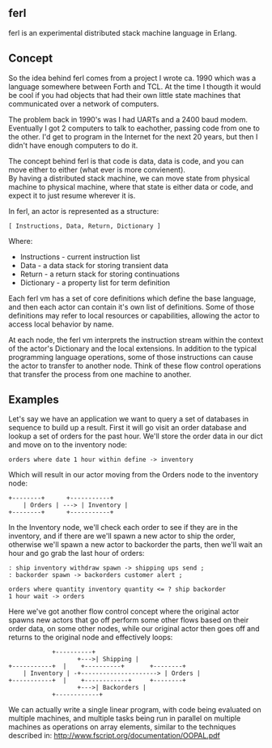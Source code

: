 ferl
----

ferl is an experimental distributed stack machine language in Erlang.


Concept
-------

So the idea behind ferl comes from a project I wrote ca. 1990 
which was a language somewhere between Forth and TCL.  At the 
time I thougth it would be cool if you had objects that had 
their own little state machines that communicated over a network
of computers.  

The problem back in 1990's was I had UARTs and a 2400 baud modem.
Eventually I got 2 computers to talk to eachother, passing code
from one to the other.  I'd get to program in the Internet for 
the next 20 years, but then I didn't have enough computers to do it.

The concept behind ferl is that code is data, data is code, and
you can move either to either (what ever is more convienent).  
By having a distributed stack machine, we can move state from
physical machine to physical machine, where that state is either
data or code, and expect it to just resume wherever it is.

In ferl, an actor is represented as a structure:

	[ Instructions, Data, Return, Dictionary ]

Where:

* Instructions - current instruction list
* Data - a data stack for storing transient data
* Return - a return stack for storing continuations
* Dictionary - a property list for term definition

Each ferl vm has a set of core definitions which define the base
language, and then each actor can contain it's own list of definitions.
Some of those definitions may refer to local resources or capabilities,
allowing the actor to access local behavior by name.

At each node, the ferl vm interprets the instruction stream within the
context of the actor's Dictionary and the local extensions.  In addition
to the typical programming language operations, some of those instructions 
can cause the actor to transfer to another node.  Think of these flow
control operations that transfer the process from one machine to another.


Examples
--------

Let's say we have an application we want to query a set of 
databases in sequence to build up a result.  First it will go
visit an order database and lookup a set of orders for the past
hour.  We'll store the order data in our dict and move on to the 
inventory node:

	orders where date 1 hour within define -> inventory

Which will result in our actor moving from the Orders node to the
inventory node:

	+--------+      +-----------+
        | Orders | ---> | Inventory |
	+--------+      +-----------+

In the Inventory node, we'll check each order to see if they 
are in the inventory, and if there are we'll spawn a new 
actor to ship the order, otherwise we'll spawn a new actor
to backorder the parts, then we'll wait an hour and go grab
the last hour of orders:

	: ship inventory withdraw spawn -> shipping ups send ;
	: backorder spawn -> backorders customer alert ;

	orders where quantity inventory quantity <= ? ship backorder
	1 hour wait -> orders

Here we've got another flow control concept where the original actor
spawns new actors that go off perform some other flows based on their
order data, on some other nodes, while our original actor then goes
off and returns to the original node and effectively loops:

			    +----------+
                       +--->| Shipping |
	+-----------+  |    +----------+       +--------+
        | Inventory | -+---------------------> | Orders |
	+-----------+  |    +------------+     +--------+
                       +--->| Backorders |
 			    +------------+

We can actually write a single linear program, with code being evaluated
on multiple machines, and multiple tasks being run in parallel on multiple
machines as operations on array elements, similar to the techniques 
described in: http://www.fscript.org/documentation/OOPAL.pdf

